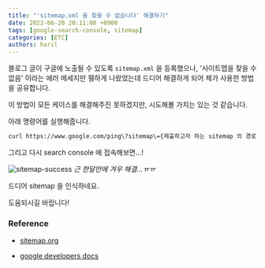 ```yaml
---
title: "'sitemap.xml 을 찾을 수 없습니다' 해결하기"
date: 2022-06-20 20:11:00 +0900
tags: [google-search-console, sitemap]
categories: [ETC]
authors: haril
---
```


블로그 글이 구글에 노출될 수 있도록 `sitemap.xml` 을 등록했으나, '사이트맵을 찾을 수 없음' 이라는 에러 메세지만 휑하게 나왔었는데 드디어 해결하게 되어 제가 사용한 방법을 공유합니다.

이 방법이 모든 케이스를 해결해주진 못하겠지만, 시도해볼 가치는 있는 것 같습니다.

아래 명령어를 실행해줍니다.

```bash
curl https://www.google.com/ping\?sitemap\={제출하고자 하는 sitemap 의 경로}
```

그리고 다시 search console 에 접속해보면...!

![sitemap-success](/img/sitemaperror/sitemap-success.webp)
_근 한달만에 겨우 해결...ㅠㅠ_

드디어 sitemap 을 인식하네요.

도움되시길 바랍니다!

### Reference

- [sitemap.org](https://www.sitemaps.org/protocol.html#submit_ping)

- [google developers docs](https://developers.google.com/search/docs/advanced/sitemaps/build-sitemap?hl=ko)
